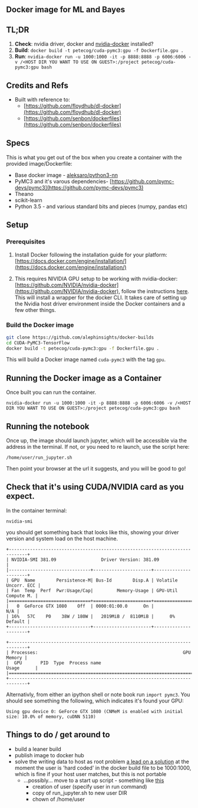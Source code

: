 ## Docker image for ML and Bayes

## TL;DR

1. **Check**: nvidia driver, docker and [nvidia-docker](https://github.com/NVIDIA/nvidia-docker) installed?
1. **Build**: `docker build -t petecog/cuda-pymc3:gpu -f Dockerfile.gpu .`
2. **Run**: 	`nvidia-docker run -u 1000:1000 -it -p 8888:8888 -p 6006:6006 -v /<HOST DIR YOU WANT TO USE ON GUEST>:/project petecog/cuda-pymc3:gpu bash`

## Credits and Refs
- Built with reference to:
	- [https://github.com/floydhub/dl-docker](https://github.com/floydhub/dl-docker)
	- [https://github.com/senbon/dockerfiles](https://github.com/senbon/dockerfiles)


## Specs
This is what you get out of the box when you create a container with the provided image/Dockerfile:
* Base docker image - [aleksaro/python3-nn](https://hub.docker.com/r/aleksaro/python3-nn/)
* PyMC3 and it's varous dependencies- [https://github.com/pymc-devs/pymc3](https://github.com/pymc-devs/pymc3)
* Theano
* scikit-learn
* Python 3.5 - and various standard bits and pieces (numpy, pandas etc)


## Setup
### Prerequisites
1. Install Docker following the installation guide for your platform: [https://docs.docker.com/engine/installation/](https://docs.docker.com/engine/installation/)

2. This requires NIVIDIA GPU setup to be working with nvidia-docker: [https://github.com/NVIDIA/nvidia-docker](https://github.com/NVIDIA/nvidia-docker), follow the instructions [here](https://github.com/NVIDIA/nvidia-docker/wiki/Installation). This will install a wrapper for the docker CLI. It takes care of setting up the Nvidia host driver environment inside the Docker containers and a few other things.

### Build the Docker image

```bash
git clone https://github.com/alephinsights/docker-builds
cd CUDA-PyMC3-TensorFlow
docker build -t petecog/cuda-pymc3:gpu -f Dockerfile.gpu .
```

This will build a Docker image named `cuda-pymc3` with the tag `gpu`.

## Running the Docker image as a Container
Once built you can run the container.

```
nvidia-docker run -u 1000:1000 -it -p 8888:8888 -p 6006:6006 -v /<HOST DIR YOU WANT TO USE ON GUEST>:/project petecog/cuda-pymc3:gpu bash
```

## Running the notebook

Once up, the image should launch jupyter, which will be accessible via the address in the terminal. If not, or you need to re launch, use the script here:

`/home/user/run_jupyter.sh`

Then point your browser at the url it suggests, and you will be good to go!

## Check that it's using CUDA/NVIDIA card as you expect.

In the container terminal:

`nvidia-smi`

you should get something back that looks like this, showing your driver version and system load on the host machine.

```
+-----------------------------------------------------------------------------+
| NVIDIA-SMI 381.09                 Driver Version: 381.09                    |
|-------------------------------+----------------------+----------------------+
| GPU  Name        Persistence-M| Bus-Id        Disp.A | Volatile Uncorr. ECC |
| Fan  Temp  Perf  Pwr:Usage/Cap|         Memory-Usage | GPU-Util  Compute M. |
|===============================+======================+======================|
|   0  GeForce GTX 1080    Off  | 0000:01:00.0      On |                  N/A |
| 16%   57C    P0    38W / 180W |   2019MiB /  8110MiB |      0%      Default |
+-------------------------------+----------------------+----------------------+

+-----------------------------------------------------------------------------+
| Processes:                                                       GPU Memory |
|  GPU       PID  Type  Process name                               Usage      |
|=============================================================================|
+-----------------------------------------------------------------------------+
```

Alternativly, from either an ipython shell or note book run `import pymc3`. You should see something the following, which indicates it's found your GPU:


```
Using gpu device 0: GeForce GTX 1080 (CNMeM is enabled with initial size: 10.0% of memory, cuDNN 5110)

```

## Things to do / get around to

 - build a leaner build
 - publish image to docker hub
 - solve the writing data to host as root problem [a lead on a solution](https://denibertovic.com/posts/handling-permissions-with-docker-volumes/) at the moment the user is 'hard coded' in the docker build file to be 1000:1000, which is fine if your host user matches, but this is not portable
 	- ...possibly... move to a start up script - something like [this](https://stackoverflow.com/questions/34610800/how-to-create-a-docker-image-container-with-same-file-rights-as-host-user)
	 	- creation of user (specify user in run command)
	 	- copy of run_jupyter.sh to new user DIR
	 	- chown of /home/user
